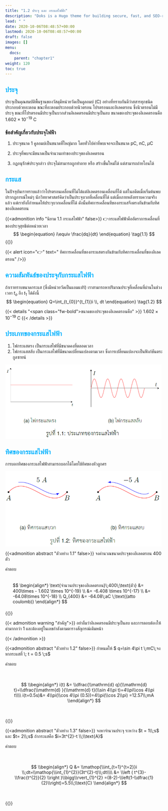 ```yaml
---
title: "1.2 ประจุ และ กระแสไฟฟ้า"
description: "Doks is a Hugo theme for building secure, fast, and SEO-ready documentation websites, which you can easily update and customize."
lead: " "
date: 2020-10-06T08:48:57+00:00
lastmod: 2020-10-06T08:48:57+00:00
draft: false
images: []
menu:
  docs:
    parent: "chapter1"
weight: 120
toc: true
---
```


<style>
  div.scroll {
      display: block;
      overflow-x: auto;
      padding: 1.25rem 1.5rem;
      background: $beige;
      color: $body-color;
  }
  strong {
    color: #00b1ff;
  }
</style>

## **ประจุ**

ประจุเป็นคุณสมบัติพื้นฐานของวัสดุมีหน่วยวัดเป็นคูลอมบ์ (C) อย่างที่ทราบกันดีว่าสสารทุกชนิดประกอบด้วยอะตอม ขณะที่อะตอมประกอบด้วยนิวตรอน โปรตรอนและอิเลคตรอน ซึ่งนิวตรอนไม่มีประจุ ขณะที่โปรตรอนมีประจุเป็นบวกส่วนอิเลคตรอนมีประจุเป็นลบ ขนาดของประจุของอิเลคตรอนคือ $1.602\times 10^{-19}$ C 

### ข้อสำคัญเกี่ยวกับประจุไฟฟ้า
1. ประจุขนาด 1 คูลอมบ์เป็นขนาดที่ใหญ่มาก โดยทั่วไปค่าที่พบเจอจะเป็นขนาด pC, nC, $\mu$C
1. ประจุที่พบจะมีขนาดเป็นจำนวนเท่าของประจุของอิเลคตรอน

1. กฏอนุรักษ์ประจุกล่าว ประจุไม่สามารถถูกทำลาย หรือ สร้างขึ้นใหม่ได้ แต่สามารถถ่ายโอนได้

## **กระแส**

ในปัจจุบันเราทราบแล้วว่าโปรตรอนเคลื่อนที่ไม่ได้แต่อิเลคตรอนเคลื่อนที่ได้ แต่ในอดีตเมื่อเริ่มค้นพบปรากฏการณ์ใหม่ๆ นักวิทยาศาสตร์คิดว่าเป็นประจุบวกที่เคลื่อนที่ได้ แต่เมื่อภายหลังทราบความจริงแล้ว แต่เรายังก็กำหนดให้ประจุบวกเคลื่อนที่ได้ ดังนั้นทิศการเคลื่อนทีของกระแสจึงตรงกันข้ามกับทิศของอิเลคตรอน

{{<admonition info "นิยาม 1.1 กระแสไฟฟ้า" false>}}
👉กระแสไฟฟ้าคืออัตราการเคลื่อนที่ของประจุสุทธิต่อหน่วยเวลา 
$$
  \begin{equation}
    i\equiv \frac{dq}{dt} 
  \end{equation} \tag{1.1}
$$
{{</admonition>}}


{{< alert icon="👉" text="  ทิศการเคลื่อนที่ของกระแสตรงกันข้ามกับทิศการเคลื่อนที่ของอิเลคตรอน" />}}

## **ความสัมพันธ์ของประจุกับกระแสไฟฟ้า**

ถ้าเราทราบขนาดกระแส (ซึ่งมีหน่วยวัดเป็นแอมแปร์) เราสามารถหาปริมาณประจุที่เคลื่อนที่ผ่านในช่วงเวลา $t_o$ ถึง $t_1$ ได้ดังนี้
$$
  \begin{equation}
     Q=\int_{t_{0}}^{t_{1}}i \\, dt
  \end{equation} \tag{1.2}
$$

{{< details "<span class=\"fw-bold\">ขนาดของประจุของอิเลคตรอนคือ</span>" >}}
$1.602\times 10^{-19}$ C 
{{< /details >}}

## **ประเภทของกระแสไฟฟ้า**

  1. ไฟกระแสตรง เป็นกระแสไฟที่มีขนาดคงที่ตลอดเวลา
  1. ไฟกระแสสลับ เป็นกระแสไฟที่มีขนาดเปลี่ยนแปลงตามเวลา ซึ่งการเปลี่ยนแปลงจะเป็นฟังก์ชันตระกูลซายน์

<img src="fig1.1.png" alt="fig 1.1" width="500" align="center"/>


## **ทิศของกระแสไฟฟ้า**

การบอกทิศของกระแสไฟฟ้าสามารถบอกได้โดยใช้ทิศของหัวลูกศร

<img src="fig1.2.png" alt="fig 1.2" width="500" align="center"/>

{{<admonition abstract "ตัวอย่าง 1.1" false>}}
จงคำนวณขนาดประจุของอิเลคตรอน $400$ ตัว

คำตอบ
<div class="scroll">
$$
\begin{align*}
\text{จำนวนประจุของอิเลคตรอน}\;400\;\text{ตัว} &= 400\times - 1.602 \times 10^{-19} \\
       &= -6.408 \times 10^{-17} \\
      &= -64.08\times 10^{-18} \\
      Q_{400} &= -64.08\;aC \;\text{(atto coulomb)}
\end{align*}
$$
</div>
{{</admonition>}}

{{< admonition warning "สำคัญ">}}
อย่าลืมว่าอิเลคตรอนมีประจุเป็นลบ และการตอบต้องให้ค่ามากกว่า 1 
    และต้องอยู่ในเลขกำลังตามตารางสัญกรณ์เติมหน้า

{{< /admonition >}}


{{<admonition abstract "ตัวอย่าง 1.2" false>}}
กำหนดให้ $  q=\sin 4\pi t \\;mC\\;จงหากระแสที่ \\; t = 0.5  \\;s$

คำตอบ
<div class="scroll">

$$
\\begin{align*}
i(t) &= \\dfrac{\\mathrm{d} q}{\\mathrm{d} t}=\\dfrac{\\mathrm{d} }{\\mathrm{d} t}(\\sin 4\\pi t)=4\\pi\\cos 4\\pi t\\\\
       i(t=0.5s)&= 4\\pi(\\cos 4\\pi (0.5))=4\\pi(\\cos 2\\pi) =12.57\\;mA
    \\end{align*}
$$
</div>

{{</admonition>}}


{{<admonition abstract "ตัวอย่าง 1.3" false>}}
จงหาจำนวนประจุ ระหว่าง $t = 1\\;s$ และ $t= 2\\;s$ ถ้ากระแสคือ $i=3t^{2}-t \\;\\text{A}$ 

คำตอบ
<div class="scroll">

$$
\\begin{align*}
Q &= \\mathop{\\int_{t=1}^{t=2}}i \\;dt=\\mathop{\\int_{1}^{2}}(3t^{2}-t)\\;dt\\\\
       &= \\left ( t^{3}-\\frac{t^{2}}{2} \\right )\\bigg\\rvert_{1}^{2} =(8-2)-\\left(1-\\dfrac{1}{2}\\right)=5.5\\;\\text{C}
    \\end{align*}
$$
</div>

{{</admonition>}}


